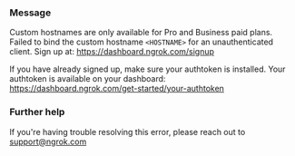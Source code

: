 
### Message
Custom hostnames are only available for Pro and Business paid plans.
Failed to bind the custom hostname <code>&lt;HOSTNAME&gt;</code> for an unauthenticated client.
Sign up at: https://dashboard.ngrok.com/signup

If you have already signed up, make sure your authtoken is installed.
Your authtoken is available on your dashboard: https://dashboard.ngrok.com/get-started/your-authtoken

### Further help
If you're having trouble resolving this error, please reach out to [support@ngrok.com](mailto:support@ngrok.com?subject=Help%20with%20ERR_NGROK_306)


